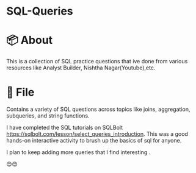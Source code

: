 # SQL-Queries


# 📦 About
This is a collection of SQL practice questions that ive done from various resources like Analyst Builder, Nishtha Nagar(Youtube),etc.  

# 📁 File  
Contains a variety of SQL questions across topics like joins, aggregation, subqueries, and string functions.   



I have completed the SQL tutorials on SQLBolt https://sqlbolt.com/lesson/select_queries_introduction.
This was a good hands-on interactive activity to brush up the basics of sql for anyone.  
 
I plan to keep adding more queries that I find interesting .  


😊😊  
